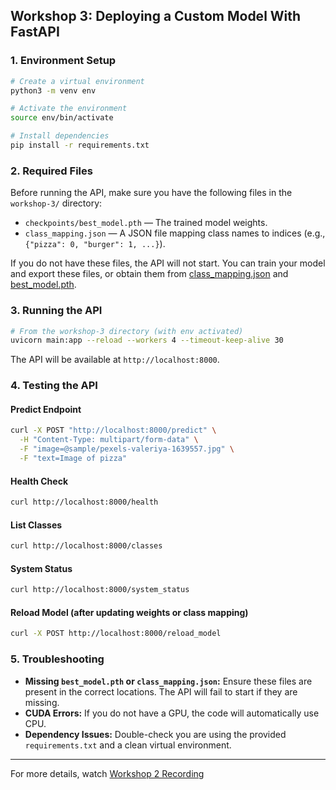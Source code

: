 ## Workshop 3: Deploying a Custom Model With FastAPI

### 1. Environment Setup

```sh
# Create a virtual environment
python3 -m venv env

# Activate the environment
source env/bin/activate

# Install dependencies
pip install -r requirements.txt
```

### 2. Required Files

Before running the API, make sure you have the following files in the `workshop-3/` directory:

- `checkpoints/best_model.pth` — The trained model weights.
- `class_mapping.json` — A JSON file mapping class names to indices (e.g., `{"pizza": 0, "burger": 1, ...}`).

If you do not have these files, the API will not start. You can train your model and export these files, or obtain them from [class_mapping.json]() and [best_model.pth]().

### 3. Running the API

```sh
# From the workshop-3 directory (with env activated)
uvicorn main:app --reload --workers 4 --timeout-keep-alive 30
```

The API will be available at `http://localhost:8000`.

### 4. Testing the API

#### Predict Endpoint

```sh
curl -X POST "http://localhost:8000/predict" \
  -H "Content-Type: multipart/form-data" \
  -F "image=@sample/pexels-valeriya-1639557.jpg" \
  -F "text=Image of pizza"
```

#### Health Check

```sh
curl http://localhost:8000/health
```

#### List Classes

```sh
curl http://localhost:8000/classes
```

#### System Status

```sh
curl http://localhost:8000/system_status
```

#### Reload Model (after updating weights or class mapping)

```sh
curl -X POST http://localhost:8000/reload_model
```

### 5. Troubleshooting

- **Missing `best_model.pth` or `class_mapping.json`:** Ensure these files are present in the correct locations. The API will fail to start if they are missing.
- **CUDA Errors:** If you do not have a GPU, the code will automatically use CPU.
- **Dependency Issues:** Double-check you are using the provided `requirements.txt` and a clean virtual environment.

---

For more details, watch [Workshop 2 Recording]()
